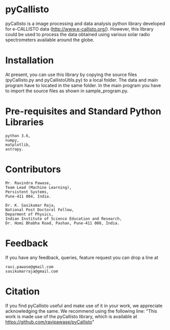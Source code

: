 # pyCallisto

pyCallisto is a image processing and data analysis python library developed for e-CALLISTO data (http://www.e-callisto.org/). However, this library could be used to process the data obtained using various solar radio spectrometers available around the globe.

# Installation

At present, you can use this library by copying the source files (pyCallisto.py and pyCallistoUtils.py) to a local folder. The data and main program have to located in the same folder. In the main program you have to import the source files as shown in sample_program.py. 

# Pre-requisites and Standard Python Libraries 

    python 3.6,
    numpy,
    matplotlib,
    astropy.

# Contributors

    Mr. Ravindra Pawase, 
    Team Lead (Machine Learning), 
    Persistent Systems, 
    Pune-411 004, India.
    
    Dr. K. Sasikumar Raja, 
    National Post Doctoral Fellow, 
    Deparment of Physics, 
    Indian Institute of Science Education and Research, 
    Dr. Homi Bhabha Road, Pashan, Pune-411 008, India.

# Feedback

If you have any feedback, queries, feature request you can drop a line at

    ravi.pawase@gmail.com
    sasikumarraja@gmail.com

# Citation

If you find pyCallisto useful and make use of it in your work, we appreciate acknowledging the same. We recommend using the following line: "This work is made use of the pyCallisto library, which is available at https://github.com/ravipawase/pyCallisto"

